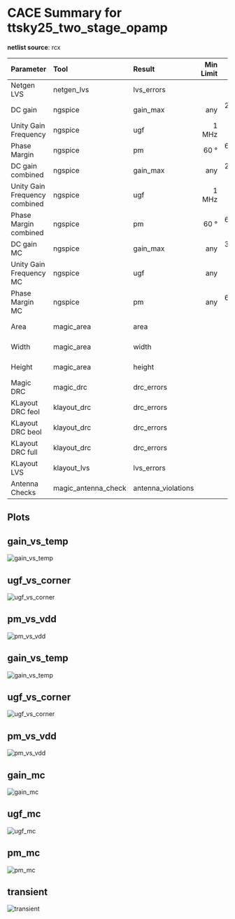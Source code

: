 
# CACE Summary for ttsky25_two_stage_opamp

**netlist source**: rcx

|      Parameter       |         Tool         |     Result      | Min Limit  |  Min Value   | Typ Target |  Typ Value   | Max Limit  |  Max Value   |  Status  |
| :------------------- | :------------------- | :-------------- | ---------: | -----------: | ---------: | -----------: | ---------: | -----------: | :------: |
| Netgen LVS           | netgen_lvs           | lvs_errors           |               ​ |          ​ |            ​ |          ​ |            0 |          0 |   Pass ✅    |
| DC gain              | ngspice              | gain_max             |             any |  27.878 dB |        60 dB |  65.332 dB |          any |  67.583 dB |   Pass ✅    |
| Unity Gain Frequency | ngspice              | ugf                  |           1 MHz |  1.801 MHz |          any | 16.160 MHz |          any | 20.124 MHz |   Pass ✅    |
| Phase Margin         | ngspice              | pm                   |            60 ° |   62.801 ° |          any |   64.684 ° |          any |   87.567 ° |   Pass ✅    |
| DC gain combined     | ngspice              | gain_max             |             any |  28.912 dB |        60 dB |  65.458 dB |          any |  68.217 dB |   Pass ✅    |
| Unity Gain Frequency combined | ngspice              | ugf                  |           1 MHz |  2.016 MHz |          any | 16.672 MHz |          any | 19.326 MHz |   Pass ✅    |
| Phase Margin combined | ngspice              | pm                   |            60 ° |   63.278 ° |          any |   64.724 ° |          any |   87.390 ° |   Pass ✅    |
| DC gain MC           | ngspice              | gain_max             |             any |  34.872 dB |          any |  61.709 dB |          any |  70.839 dB |   Pass ✅    |
| Unity Gain Frequency MC | ngspice              | ugf                  |             any |  9.689 MHz |          any | 15.817 MHz |          any | 18.620 MHz |   Pass ✅    |
| Phase Margin MC      | ngspice              | pm                   |             any |   63.430 ° |          any |   65.016 ° |          any |   74.464 ° |   Pass ✅    |
| Area                 | magic_area           | area                 |               ​ |          ​ |            ​ |          ​ |    11200 µm² | 2777.110 µm² |   Pass ✅    |
| Width                | magic_area           | width                |               ​ |          ​ |            ​ |          ​ |          any |  48.500 µm |   Pass ✅    |
| Height               | magic_area           | height               |               ​ |          ​ |            ​ |          ​ |          any |  57.260 µm |   Pass ✅    |
| Magic DRC            | magic_drc            | drc_errors           |               ​ |          ​ |            ​ |          ​ |            0 |          0 |   Pass ✅    |
| KLayout DRC feol     | klayout_drc          | drc_errors           |               ​ |          ​ |            ​ |          ​ |            0 |          0 |   Pass ✅    |
| KLayout DRC beol     | klayout_drc          | drc_errors           |               ​ |          ​ |            ​ |          ​ |            0 |          0 |   Pass ✅    |
| KLayout DRC full     | klayout_drc          | drc_errors           |               ​ |          ​ |            ​ |          ​ |            0 |          0 |   Pass ✅    |
| KLayout LVS          | klayout_lvs          | lvs_errors           |               ​ |          ​ |            ​ |          ​ |            0 |          0 |   Pass ✅    |
| Antenna Checks       | magic_antenna_check  | antenna_violations   |               ​ |          ​ |            ​ |          ​ |            0 |          0 |   Pass ✅    |


## Plots

## gain_vs_temp

![gain_vs_temp](./ttsky25_two_stage_opamp/rcx/gain_vs_temp_ngspice.png)

## ugf_vs_corner

![ugf_vs_corner](./ttsky25_two_stage_opamp/rcx/ugf_vs_corner_ngspice.png)

## pm_vs_vdd

![pm_vs_vdd](./ttsky25_two_stage_opamp/rcx/pm_vs_vdd_ngspice.png)

## gain_vs_temp

![gain_vs_temp](./ttsky25_two_stage_opamp/rcx/gain_vs_temp.png)

## ugf_vs_corner

![ugf_vs_corner](./ttsky25_two_stage_opamp/rcx/ugf_vs_corner.png)

## pm_vs_vdd

![pm_vs_vdd](./ttsky25_two_stage_opamp/rcx/pm_vs_vdd.png)

## gain_mc

![gain_mc](./ttsky25_two_stage_opamp/rcx/gain_mc.png)

## ugf_mc

![ugf_mc](./ttsky25_two_stage_opamp/rcx/ugf_mc.png)

## pm_mc

![pm_mc](./ttsky25_two_stage_opamp/rcx/pm_mc.png)

## transient

![transient](./ttsky25_two_stage_opamp/rcx/transient.svg)
